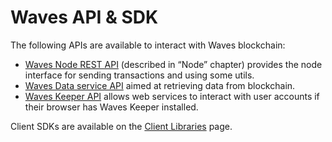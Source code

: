 # Waves API & SDK

The following APIs are available to interact with Waves blockchain:

* [Waves Node REST API](/en/waves-node/node-api/) (described in “Node” chapter) provides the node interface for sending transactions and using some utils.
* [Waves Data service API](/en/building-apps/waves-api-and-sdk/waves-data-service-api) aimed at retrieving data from blockchain.
* [Waves Keeper API](/en/ecosystem/waves-keeper/waves-keeper-api) allows web services to interact with user accounts if their browser has Waves Keeper installed.

Client SDKs are available on the [Client Libraries](/en/building-apps/waves-api-and-sdk/client-libraries/) page.
